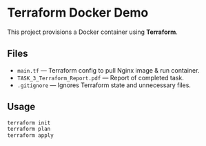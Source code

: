 # Terraform Docker Demo

This project provisions a Docker container using **Terraform**.

## Files
- `main.tf` — Terraform config to pull Nginx image & run container.
- `TASK_3_Terraform_Report.pdf` — Report of completed task.
- `.gitignore` — Ignores Terraform state and unnecessary files.

## Usage
```bash
terraform init
terraform plan
terraform apply



